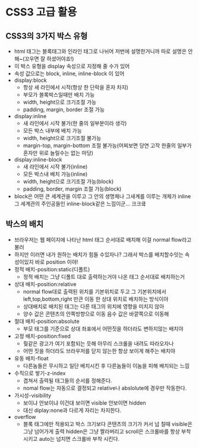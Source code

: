 # CSS3 고급 활용

## CSS3의 3가지 박스 유형
- html 태그는 블록태그와 인라인 태그로 나뉘어 저번에 설명한거니까 따로 설명은 안해~(꼬우면 잘 하셨어야죠!)
- 이 박스 유형을 display 속성으로 지정해 줄 수가 있어 
- 속성 값으로는 block, inline, inline-block 이 있어
- display:block
  - 항상 새 라인에서 시작(항상 한 단락을 혼자 차지)
  - 부모가 블록박스일때만 배치 가능
  - width, height으로 크기조절 가능
  - padding, margin, border 조절 가능
- display:inline
  - 새 라인에서 시작 불가(한 줄의 일부분이라 생각)
  - 모든 박스 내부에 배치 가능
  - width, height으로 크기조절 불가능
  - margin-top, margin-bottom 조절 불가능(어찌보면 당연 고작 한줄의 일부가 혼자만 위로 늘릴수는 없는 마당)
- display:inline-block
  - 새 라인에서 시작 불가(inline)
  - 모든 박스내 배치 가능(inline)
  - width, height으로 크기조절 가능(block)
  - padding, border, margin 조절 가능(block)
- block은 어떤 큰 세계관을 이루고 그 안의 생명체나 그새계를 이루는 개체가 inline 그 세계관의 주인공들인 inline-block같은 느낌이군... 크크킄

## 박스의 배치
- 브라우저는 웹 페이지에 나타난 html 태그 순서대로 배치해 이걸 normal flow라고 불러
- 하지만 이러면 내가 원하는 배치가 힘들 수있자나? 그래서 박스를 배치할수잇는 속성이있지 바로 position 이야!
- 정적 배치-position:static(디폴트) 
  - 정적 배치는 그냥 디폴트 대로 출력하는거야 나온 태그 순서대로 배치하는거
- 상대 배치-position:relative
  - normal flow대로 출력된 위치를 기본위치로 두고 그 기본위치에서 left,top,bottom,right 만큰 이동 한 상대 위치로 배치하는 방식이야
  - 상대배치로 배치된 태그는 다른 태그의 위치에 영향을 미치지 않아
  - 양수 값은 콘탠츠의 안쪽방향으로 이동 음수 값은 바깥쪽으로 이동해
- 절대 배치-position:absolute
  - 부모 태그를 기준으로 상대 좌표에서 어떤짓을 하더라도 변하지않는 배치야
- 고정 배치-position:fixed
  - 줮같은 광고가 여기 포함되는 듯해 아무리 스크롤을 내려도 따라오자나
  - 어떤 짓을 하더라도 브라우저를 닫지 않는한 항상 보이게 해주는 배치야
- 유동 배치-float
  - 다른놈들은 무시하고 일단 배치시킨 후 다른놈들이 이놈을 피해 배치되는 느낌
- 수직으로 쌓기-z-index
  - 겹쳐서 출력될 태그들의 순서를 정해준다.
  - nomal flow는 자동으로 결정되고 relative나 abslolute에 경우만 작동한다.
- 가시성-visibility
  - 보이냐 안보이냐 이건대 보이면 visible 안보이면 hidden
  - 대신 diplay:none과 다르게 자리는 차지한다.
- overflow
  - 블록 태그에만 적용되고 박스 크기보다 콘탠츠의 크기가 커서 넘 칠때 visible은 그냥 넘어가게 출력 hidden은 그냥 짤라버리고 scroll은 스크롤바를 항상 부착시키고 auto는 넘치면 스크롤바 부착 시킨다.

